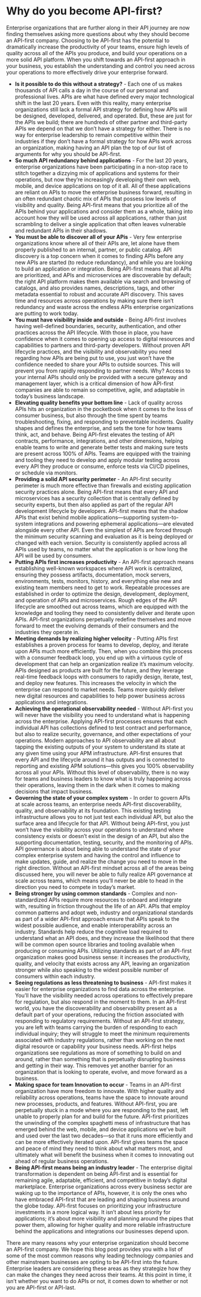 # Why do you become API-first?
Enterprise organizations that are further along in their API journey are now finding themselves asking more questions about why they should become an API-first company. Choosing to be API-first has the potential to dramatically increase the productivity of your teams, ensure high levels of quality across all of the APIs you produce, and build your operations on a more solid API platform. When you shift towards an API-first approach in your business, you establish the understanding and control you need across your operations to more effectively drive your enterprise forward.

 - **Is it possible to do this without a strategy?** - Each one of us makes thousands of API calls a day in the course of our personal and professional lives. APIs are what have defined every major technological shift in the last 20 years. Even with this reality, many enterprise organizations still lack a formal API strategy for defining how APIs will be designed, developed, delivered, and operated. But, these are just for the APIs we build; there are hundreds of other partner and third-party APIs we depend on that we don’t have a strategy for either. There is no way for enterprise leadership to remain competitive within their industries if they don’t have a formal strategy for how APIs work across an organization, making having an API plan the top of our list of arguments for why you should be API-first.
 - **So much API redundancy behind applications** - For the last 20 years, enterprise organizations have been participating in a non-stop race to stitch together a dizzying mix of applications and systems for their operations, but now they’re increasingly developing their own web, mobile, and device applications on top of it all. All of these applications are reliant on APIs to move the enterprise business forward, resulting in an often redundant chaotic mix of APIs that possess low levels of visibility and quality. Being API-first means that you prioritize all of the APIs behind your applications and consider them as a whole, taking into account how they will be used across all applications, rather than just scrambling to deliver a single application that often leaves vulnerable and redundant APIs in their shadows.
 - **You must be able to discover all of your APis** - Very few enterprise organizations know where all of their APIs are, let alone have them properly published to an internal, partner, or public catalog. API discovery is a top concern when it comes to finding APIs before any new APIs are started (to reduce redundancy), and while you are looking to build an application or integration. Being API-first means that all APIs are prioritized, and APIs and microservices are discoverable by default; the right API platform makes them available via search and browsing of catalogs, and also provides names, descriptions, tags, and other metadata essential to robust and accurate API discovery. This saves time and resources across operations by making sure there isn’t redundancy and waste across the endless APIs enterprise organizations are putting to work today.
 - **You must have visibility inside and outside** - Being API-first involves having well-defined boundaries, security, authentication, and other practices across the API lifecycle. With those in place, you have confidence when it comes to opening up access to digital resources and capabilities to partners and third-party developers. Without proven API lifecycle practices, and the visibility and observability you need regarding how APIs are being put to use, you just won’t have the confidence needed to share your APIs to outside sources. This will prevent you from rapidly responding to partner needs. Why? Access to your internal APIs should only be provided with a secure gateway and management layer, which is a critical dimension of how API-first companies are able to remain so competitive, agile, and adaptable in today’s business landscape.
 - **Elevating quality benefits your bottom line** - Lack of quality across APIs hits an organization in the pocketbook when it comes to the loss of consumer business, but also through the time spent by teams troubleshooting, fixing, and responding to preventable incidents. Quality shapes and defines the enterprise, and sets the tone for how teams think, act, and behave. Being API-first elevates the testing of API contracts, performance, integrations, and other dimensions, helping enable teams to write and generate better tests and making sure tests are present across 100% of APIs. Teams are equipped with the training and tooling they need to develop and apply modular testing across every API they produce or consume, enforce tests via CI/CD pipelines, or schedule via monitors.
 - **Providing a solid API security perimeter** - An API-first security perimeter is much more effective than firewalls and existing application security practices alone. Being API-first means that every API and microservices has a security collection that is centrally defined by security experts, but then also applied as part of the regular API development lifecycle by developers. API-first means that the shadow APIs that exist behind mobile applications—supporting system-to-system integrations and powering ephemeral applications—are elevated alongside every other API. Even the simplest of APIs are forced through the minimum security scanning and evaluation as it is being deployed or changed with each version. Security is consistently applied across all APIs used by teams, no matter what the application is or how long the API will be used by consumers.
 - **Putting APIs first increases productivity** - An API-first approach means establishing well-known workspaces where API work is centralized, ensuring they possess artifacts, documentation, mock servers, environments, tests, monitors, history, and everything else new and existing team members need to get to work. Repeatable processes are established in order to optimize the design, development, deployment, and operation of APIs and microservices. Rough edges of the API lifecycle are smoothed out across teams, which are equipped with the knowledge and tooling they need to consistently deliver and iterate upon APIs. API-first organizations perpetually redefine themselves and move forward to meet the evolving demands of their consumers and the industries they operate in.
 - **Meeting demands by realizing higher velocity** - Putting APIs first establishes a proven process for teams to develop, deploy, and iterate upon APIs much more efficiently. Then, when you combine this process with a consumer feedback loop, you end up with a virtuous cycle of development that can help an organization realize it’s maximum velocity. APIs designed as products are built for the future, and they leverage real-time feedback loops with consumers to rapidly design, iterate, test, and deploy new features. This increases the velocity in which the enterprise can respond to market needs. Teams more quickly deliver new digital resources and capabilities to help power business across applications and integrations.
 - **Achieving the operational observability needed** - Without API-first you will never have the visibility you need to understand what is happening across the enterprise. Applying API-first processes ensures that each individual API has collections defined to test contract and performance, but also to realize security, governance, and other expectations of your operations. Modern approaches to API observability are all about tapping the existing outputs of your system to understand its state at any given time using your APM infrastructure. API-first ensures that every API and the lifecycle around it has outputs and is connected to reporting and existing APM solutions—this gives you 100% observability across all your APIs. Without this level of observability, there is no way for teams and business leaders to know what is truly happening across their operations, leaving them in the dark when it comes to making decisions that impact business.
 - **Governing the state of your complex system** - In order to govern APIs at scale across teams, an enterprise needs API-first discoverability, quality, and observability at its foundation. This existing testing infrastructure allows you to not just test each individual API, but also the surface area and lifecycle for that API. Without being API-first, you just won’t have the visibility across your operations to understand where consistency exists or doesn’t exist in the design of an API, but also the supporting documentation, testing, security, and the monitoring of APIs. API governance is about being able to understand the state of your complex enterprise system and having the control and influence to make updates, guide, and realize the change you need to move in the right direction. Without an API-first mindset across all of the areas being discussed here, you will never be able to fully realize API governance at scale across teams, which means you’ll never be able to head in the direction you need to compete in today’s market.
 - **Being stronger by using common standards** - Complex and non-standardized APIs require more resources to onboard and integrate with, resulting in friction throughout the life of an API. APIs that employ common patterns and adopt web, industry and organizational standards as part of a wider API-first approach ensure that APIs speak to the widest possible audience, and enable interoperability across an industry. Standards help reduce the cognitive load required to understand what an API does, and they increase the likelihood that there will be common open source libraries and tooling available when producing or consuming APIs. Utilizing standards as part of an API-first organization makes good business sense: it increases the productivity, quality, and velocity that exists across any API, leaving an organization stronger while also speaking to the widest possible number of consumers within each industry.
 - **Seeing regulations as less threatening to business** - API-first makes it easier for enterprise organizations to find data across the enterprise. You’ll have the visibility needed across operations to effectively prepare for regulation, but also respond in the moment to them. In an API-first world, you have the discoverability and observability present as a default part of your operations, reducing the friction associated with responding to regulatory requirements. Without an API-first strategy, you are left with teams carrying the burden of responding to each individual inquiry; they will struggle to meet the minimum requirements associated with industry regulations, rather than working on the next digital resource or capability your business needs. API-first helps organizations see regulations as more of something to build on and around, rather than something that is perpetually disrupting business and getting in their way. This removes yet another barrier for an organization that is looking to operate, evolve, and move forward as a business.
 - **Making space for team Innovation to occur** - Teams in an API-first organization have more freedom to innovate. With higher quality and reliability across operations, teams have the space to innovate around new processes, products, and features. Without API-first, you are perpetually stuck in a mode where you are responding to the past, left unable to properly plan for and build for the future. API-first prioritizes the unwinding of the complex spaghetti mess of infrastructure that has emerged behind the web, mobile, and device applications we’ve built and used over the last two decades—so that it runs more efficiently and can be more effectively iterated upon. API-first gives teams the space and peace of mind they need to think about what matters most, and ultimately what will benefit the business when it comes to innovating out ahead of regular business operations.
 - **Being API-first means being an industry leader** - The enterprise digital transformation is dependent on being API-first and is essential for remaining agile, adaptable, efficient, and competitive in today’s digital marketplace. Enterprise organizations across every business sector are waking up to the importance of APIs, however, it is only the ones who have embraced API-first that are leading and shaping business around the globe today. API-first focuses on prioritizing your infrastructure investments in a more logical way. It isn’t about less priority for applications; it’s about more visibility and planning around the pipes that power them, allowing for higher quality and more reliable infrastructure behind the applications and integrations our businesses depend upon.

There are many reasons why your enterprise organization should become an API-first company. We hope this blog post provides you with a list of some of the most common reasons why leading technology companies and other mainstream businesses are opting to be API-first into the future. Enterprise leaders are considering these areas as they strategize how they can make the changes they need across their teams. At this point in time, it isn’t whether you want to do APIs or not, it comes down to whether or not you are API-first or API-last.